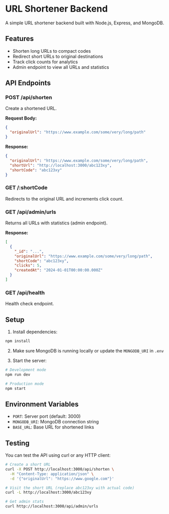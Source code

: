 # URL Shortener Backend

A simple URL shortener backend built with Node.js, Express, and MongoDB.

## Features

- Shorten long URLs to compact codes
- Redirect short URLs to original destinations
- Track click counts for analytics
- Admin endpoint to view all URLs and statistics

## API Endpoints

### POST /api/shorten
Create a shortened URL.

**Request Body:**
```json
{
  "originalUrl": "https://www.example.com/some/very/long/path"
}
```

**Response:**
```json
{
  "originalUrl": "https://www.example.com/some/very/long/path",
  "shortUrl": "http://localhost:3000/abc123xy",
  "shortCode": "abc123xy"
}
```

### GET /:shortCode
Redirects to the original URL and increments click count.

### GET /api/admin/urls
Returns all URLs with statistics (admin endpoint).

**Response:**
```json
[
  {
    "_id": "...",
    "originalUrl": "https://www.example.com/some/very/long/path",
    "shortCode": "abc123xy",
    "clicks": 5,
    "createdAt": "2024-01-01T00:00:00.000Z"
  }
]
```

### GET /api/health
Health check endpoint.

## Setup

1. Install dependencies:
```bash
npm install
```

2. Make sure MongoDB is running locally or update the `MONGODB_URI` in `.env`

3. Start the server:
```bash
# Development mode
npm run dev

# Production mode
npm start
```

## Environment Variables

- `PORT`: Server port (default: 3000)
- `MONGODB_URI`: MongoDB connection string
- `BASE_URL`: Base URL for shortened links

## Testing

You can test the API using curl or any HTTP client:

```bash
# Create a short URL
curl -X POST http://localhost:3000/api/shorten \
  -H "Content-Type: application/json" \
  -d '{"originalUrl": "https://www.google.com"}'

# Visit the short URL (replace abc123xy with actual code)
curl -L http://localhost:3000/abc123xy

# Get admin stats
curl http://localhost:3000/api/admin/urls
```